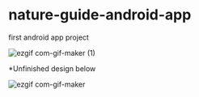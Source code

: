 # nature-guide-android-app
first android app project

![ezgif com-gif-maker (1)](https://user-images.githubusercontent.com/60421714/89765287-b5828680-dafe-11ea-9958-c45c9882c49f.gif)

 *Unfinished design below
 
 
![ezgif com-gif-maker](https://user-images.githubusercontent.com/60421714/89764881-ee6e2b80-dafd-11ea-8869-408cf8daae81.gif)

